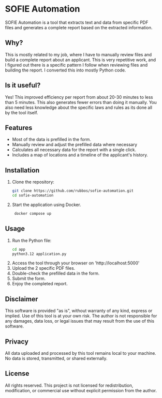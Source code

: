 # SOFIE Automation

SOFIE Automation is a tool that extracts text and data from specific PDF files and generates a complete report based on the extracted information.

## Why?
This is mostly related to my job, where I have to manually review files and build a complete report about an applicant. This is very repetitive work, and I figured out there is a specific pattern I follow when reviewing files and building the report. I converted this into mostly Python code. 

## Is it useful?
Yes! This improved efficiency per report from about 20-30 minutes to less than 5 minutes. This also generates fewer errors than doing it manually. You also need less knowledge about the specific laws and rules as its done all by the tool itself. 

## Features
- Most of the data is prefilled in the form. 
- Manually review and adjust the prefilled data where necessary
- Calculates all necessary data for the report with a single click.
- Includes a map of locations and a timeline of the applicant's history.

## Installation
1. Clone the repository:
    ```bash
    git clone https://github.com/rubbos/sofie-automation.git
    cd sofie-automation
    ```
2. Start the application using Docker.
   ```bash
    docker compose up
    ```
## Usage
1. Run the Python file:
    ```bash
    cd app
    python3.12 application.py
    ```
2. Access the tool through your browser on 'http://localhost:5000'
2. Upload the 2 specific PDF files.
3. Double-check the prefilled data in the form. 
4. Submit the form.
3. Enjoy the completed report.

## Disclaimer
This software is provided "as is", without warranty of any kind, express or implied. Use of this tool is at your own risk. The author is not responsible for any damages, data loss, or legal issues that may result from the use of this software.

## Privacy
All data uploaded and processed by this tool remains local to your machine. No data is stored, transmitted, or shared externally.

## License
All rights reserved. This project is not licensed for redistribution, modification, or commercial use without explicit permission from the author.

